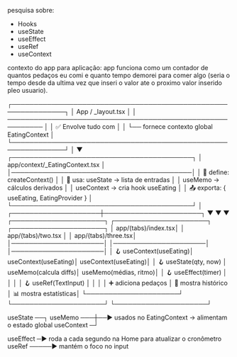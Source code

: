 pesquisa sobre: 
- Hooks
- useState
- useEffect
- useRef
- useContext

contexto do app para aplicação:  app funciona como um contador de quantos pedaços eu comi e quanto tempo demorei para comer algo (seria o tempo desde da ultima vez que inseri o valor ate o proximo valor inserido pleo usuario).

┌──────────────────────────────────────────────────────────────┐
│                     App / _layout.tsx                        │
│  ──────────────────────────────────────────────────────────  │
│  ✅ Envolve tudo com <EatingProvider>                        │
│  └── fornece contexto global EatingContext                   │
└──────────────────────────────────────────────────────────────┘
                            │
                            ▼
          ┌─────────────────────────────────────────┐
          │        app/context/_EatingContext.tsx   │
          │─────────────────────────────────────────│
          │  🧩 define: createContext()              │
          │  🧠 usa: useState → lista de entradas    │
          │        useMemo → cálculos derivados     │
          │        useContext → cria hook useEating │
          │  📤 exporta: { useEating, EatingProvider } │
          └─────────────────────────────────────────┘
                            │
        ┌────────────────────┼──────────────────────┐
        ▼                    ▼                      ▼
┌─────────────────────┐ ┌─────────────────────┐ ┌─────────────────────┐
│ app/(tabs)/index.tsx│ │ app/(tabs)/two.tsx  │ │ app/(tabs)/three.tsx│
│─────────────────────│ │─────────────────────│ │─────────────────────│
│ 🪝 useContext(useEating)│ useContext(useEating)│ useContext(useEating)│
│ 🪝 useState(qty, now)   │ useMemo(calcula diffs)│ useMemo(médias, ritmo)│
│ 🪝 useEffect(timer)     │                     │                     │
│ 🪝 useRef(TextInput)    │                     │                     │
│ ➕ adiciona pedaços     │ 📜 mostra histórico  │ 📊 mostra estatísticas│
└─────────────────────┘ └─────────────────────┘ └─────────────────────┘


useState ──┐
useMemo ───┼──► usados no EatingContext → alimentam o estado global
useContext ─┘

useEffect ─► roda a cada segundo na Home para atualizar o cronômetro
useRef ─────► mantém o foco no input
